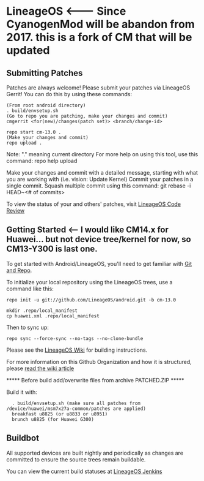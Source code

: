 LineageOS <--- Since CyanogenMod will be abandon from 2017. this is a fork of CM that will be updated
===========

Submitting Patches
------------------
Patches are always welcome!  Please submit your patches via LineageOS Gerrit!
You can do this by using these commands:

    (From root android directory)
    . build/envsetup.sh
    (Go to repo you are patching, make your changes and commit)
    cmgerrit <for(new)/changes(patch set)> <branch/change-id> 

    repo start cm-13.0 .
    (Make your changes and commit)
    repo upload .
Note: "." meaning current directory
For more help on using this tool, use this command: repo help upload

Make your changes and commit with a detailed message, starting with what you are working with (i.e. vision: Update Kernel)
Commit your patches in a single commit. Squash multiple commit using this command: git rebase -i HEAD~<# of commits>

To view the status of your and others' patches, visit [LineageOS Code Review](http://review.lineageos.org/)


Getting Started <-- I would like CM14.x for Huawei... but not device tree/kernel for now, so CM13-Y300 is last one.
---------------

To get started with Android/LineageOS, you'll need to get
familiar with [Git and Repo](http://source.android.com/source/using-repo.html).

To initialize your local repository using the LineageOS trees, use a command like this:

    repo init -u git://github.com/LineageOS/android.git -b cm-13.0

    mkdir .repo/local_manifest
    cp huawei.xml .repo/local_manifest
Then to sync up:

    repo sync --force-sync --no-tags --no-clone-bundle

Please see the [LineageOS Wiki](http://wiki.lineageos.org/) for building instructions.

For more information on this Github Organization and how it is structured, 
please [read the wiki article](http://wiki.lineageos.org/w/Github_Organization)

*****  Before build add/overwrite files from archive PATCHED.ZIP  *****

Build it with:

      . build/envsetup.sh (make sure all patches from /device/huawei/msm7x27a-common/patches are applied)
      breakfast u8825 (or u8833 or u8951)
      brunch u8825 (for Huawei G300)
      

Buildbot
--------

All supported devices are built nightly and periodically as changes are committed to ensure the source trees remain buildable.

You can view the current build statuses at [LineageOS Jenkins](http://jenkins.lineageos.org/)
